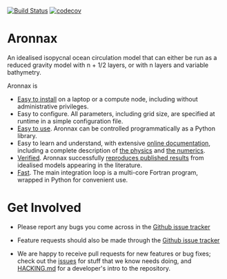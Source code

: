 [![Build Status](https://travis-ci.org/edoddridge/aronnax.svg?branch=master)](https://travis-ci.org/edoddridge/aronnax)
[![codecov](https://codecov.io/gh/edoddridge/aronnax/branch/master/graph/badge.svg)](https://codecov.io/gh/edoddridge/aronnax)

# Aronnax

An idealised isopycnal ocean circulation model that can either be run
as a reduced gravity model with n + 1/2 layers, or with n layers and
variable bathymetry.

Aronnax is
- [Easy to install](http://aronnax.readthedocs.io/en/latest/installation.html)
  on a laptop or a compute node, including without
  administrative privileges.
- Easy to configure.  All parameters, including grid size, are
  specified at runtime in a simple configuration file.
- [Easy to use](http://aronnax.readthedocs.io/en/latest/examples.html).
  Aronnax can be controlled programmatically as a Python library.
- Easy to learn and understand, with extensive [online
  documentation](http://aronnax.readthedocs.io/en/latest/index.html), including a
  complete description of [the
  physics](http://aronnax.readthedocs.io/en/latest/aronnax_model.html#the-physics)
  and [the
  numerics](http://aronnax.readthedocs.io/en/latest/aronnax_model.html#numerical-algorithm).
- [Verified](http://aronnax.readthedocs.io/en/latest/verification.html).
  Aronnax successfully [reproduces published results](http://aronnax.readthedocs.io/en/latest/examples.html#reproducing-published-results) from
  idealised models appearing in the literature.
- [Fast](http://aronnax.readthedocs.io/en/latest/benchmarks.html).  The
  main integration loop is a multi-core Fortran program, wrapped in
  Python for convenient use.


# Get Involved

- Please report any bugs you come across in the [Github issue
  tracker](https://github.com/edoddridge/aronnax/issues)

- Feature requests should also be made through the [Github issue
  tracker](https://github.com/edoddridge/aronnax/issues)

- We are happy to receive pull requests for new features or bug fixes;
  check out the [issues](https://github.com/edoddridge/aronnax/issues) for
  stuff that we know needs doing, and [HACKING.md](HACKING.md) for a
  developer's intro to the repository.
